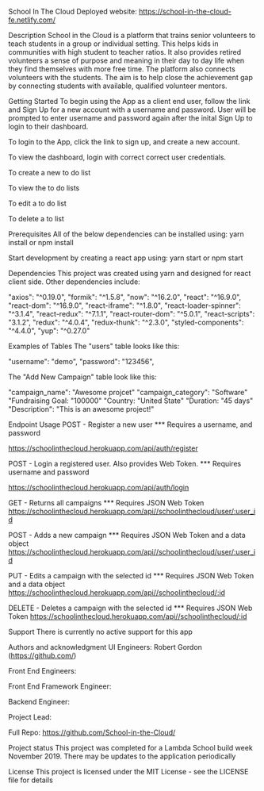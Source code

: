 School In The Cloud
Deployed website: https://school-in-the-cloud-fe.netlify.com/

Description
School in the Cloud is a platform that trains senior volunteers to teach students in a group or individual setting.  This helps kids in communities with high student to teacher ratios. It also provides retired volunteers a sense of purpose and meaning in their day to day life when they find themselves with more free time.  The platform also connects volunteers with the students. The aim is to help close the achievement gap by connecting students with available, qualified volunteer mentors. 

Getting Started
To begin using the App as a client end user, follow the link and Sign Up for a new account with a username and password. User will be prompted to enter username and password again after the inital Sign Up to login to their dashboard.

To login to the App, click the link to sign up, and create a new account.

To view the dashboard, login with correct correct user credentials.

To create a new to do list

To view the to do lists

To edit a to do list

To delete a to list

Prerequisites
All of the below dependencies can be installed using: yarn install or npm install

Start development by creating a react app using: yarn start or npm start

Dependencies
This project was created using yarn and designed for react client side. Other dependencies include:

"axios": "^0.19.0",
"formik": "^1.5.8",
"now": "^16.2.0",
"react": "^16.9.0",
"react-dom": "^16.9.0",
"react-iframe": "^1.8.0",
"react-loader-spinner": "^3.1.4",
"react-redux": "^7.1.1",
"react-router-dom": "^5.0.1",
"react-scripts": "3.1.2",
"redux": "^4.0.4",
"redux-thunk": "^2.3.0",
"styled-components": "^4.4.0",
"yup": "^0.27.0"



Examples of Tables
The "users" table looks like this:

"username": "demo",
"password": "123456",

The "Add New Campaign" table look like this:

"campaign_name": "Awesome projcet"
"campaign_category": "Software"
"Fundraising Goal: "100000"
"Country: "United State"
"Duration: "45 days"
"Description": "This is an awesome project!"

Endpoint Usage
POST - Register a new user *** Requires a username, and password

https://schoolinthecloud.herokuapp.com/api/auth/register

POST - Login a registered user. Also provides Web Token. *** Requires username and password

https://schoolinthecloud.herokuapp.com/api/auth/login

GET - Returns all campaigns *** Requires JSON Web Token https://schoolinthecloud.herokuapp.com/api//schoolinthecloud/user/:user_id

POST - Adds a new campaign *** Requires JSON Web Token and a data object https://schoolinthecloud.herokuapp.com/api//schoolinthecloud/user/:user_id

PUT - Edits a campaign with the selected id *** Requires JSON Web Token and a data object https://schoolinthecloud.herokuapp.com/api//schoolinthecloud/:id

DELETE - Deletes a campaign with the selected id *** Requires JSON Web Token https://schoolinthecloud.herokuapp.com/api//schoolinthecloud/:id

Support
There is currently no active support for this app

Authors and acknowledgment
UI Engineers: Robert Gordon (https://github.com/)

Front End Engineers: 

Front End Framework Engineer:

Backend Engineer:

Project Lead: 

Full Repo: https://github.com/School-in-the-Cloud/

Project status
This project was completed for a Lambda School build week November 2019. There may be updates to the application periodically

License
This project is licensed under the MIT License - see the LICENSE file for details
